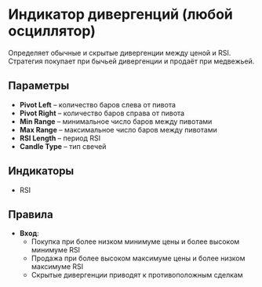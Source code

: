 # Индикатор дивергенций (любой осциллятор)

Определяет обычные и скрытые дивергенции между ценой и RSI. Стратегия покупает при бычьей дивергенции и продаёт при медвежьей.

## Параметры
- **Pivot Left** – количество баров слева от пивота
- **Pivot Right** – количество баров справа от пивота
- **Min Range** – минимальное число баров между пивотами
- **Max Range** – максимальное число баров между пивотами
- **RSI Length** – период RSI
- **Candle Type** – тип свечей

## Индикаторы
- RSI

## Правила
- **Вход**:
  - Покупка при более низком минимуме цены и более высоком минимуме RSI
  - Продажа при более высоком максимуме цены и более низком максимуме RSI
  - Скрытые дивергенции приводят к противоположным сделкам
